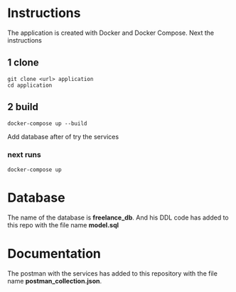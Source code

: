 # Instructions

The application is created with Docker  and Docker Compose. Next the instructions

## 1 clone

```
git clone <url> application
cd application
```

## 2 build

```
docker-compose up --build
```

Add database after of try the services

### next runs

```
docker-compose up
```

# Database

The name of the database is <b>freelance_db</b>. And his DDL code has added to this repo with the file name <b>model.sql</b>

# Documentation

The postman with the services has added to this repository with the file name <b>postman_collection.json</b>.
